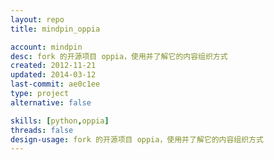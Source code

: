 ```yaml
---
layout: repo
title: mindpin_oppia

account: mindpin
desc: fork 的开源项目 oppia，使用并了解它的内容组织方式
created: 2012-11-21
updated: 2014-03-12
last-commit: ae0c1ee
type: project
alternative: false

skills: [python,oppia]
threads: false
design-usage: fork 的开源项目 oppia，使用并了解它的内容组织方式
---
```

